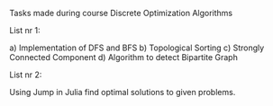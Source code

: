 Tasks made during course Discrete Optimization Algorithms

List nr 1:

a)  Implementation of DFS and BFS 
b)  Topological Sorting
c)  Strongly Connected Component
d)  Algorithm to detect Bipartite Graph

List nr 2:

Using Jump in Julia find optimal solutions to given problems. 
